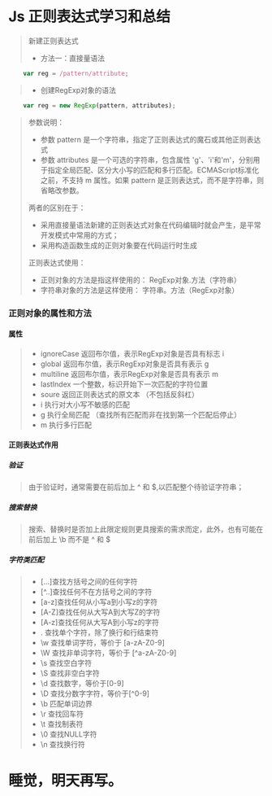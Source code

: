 Js 正则表达式学习和总结
====================

> 新建正则表达式
> 
> * 方法一：直接量语法

```js
	var reg = /pattern/attribute;
```

> * 创建RegExp对象的语法

```js
	var reg = new RegExp(pattern, attributes);
```

> 参数说明：
> * 参数 pattern 是一个字符串，指定了正则表达式的魔石或其他正则表达式
> * 参数 attributes 是一个可选的字符串，包含属性 'g'、'i'和'm'，分别用于指定全局匹配、区分大小写的匹配和多行匹配。ECMAScript标准化之前，不支持 m 属性。如果 pattern 是正则表达式，而不是字符串，则省略改参数。
> 
> 两者的区别在于：
> * 采用直接量语法新建的正则表达式对象在代码编辑时就会产生，是平常开发模式中常用的方式；
> * 采用构造函数生成的正则对象要在代码运行时生成
> 
> 正则表达式使用：
> * 正则对象的方法是指这样使用的： RegExp对象.方法（字符串）
> * 字符串对象的方法是这样使用： 字符串。方法（RegExp对象）

### 正则对象的属性和方法

#### 属性
> * ignoreCase 返回布尔值，表示RegExp对象是否具有标志 i
> * global 返回布尔值，表示RegExp对象是否具有表示 g
> * multiline 返回布尔值，表示RegExp对象是否具有表示 m
> * lastIndex 一个整数，标识开始下一次匹配的字符位置
> * soure 返回正则表达式的原文本 （不包括反斜杠）
> * i 执行对大小写不敏感的匹配
> * g 执行全局匹配 （查找所有匹配而非在找到第一个匹配后停止）
> * m 执行多行匹配

#### 正则表达式作用
##### 验证
> 由于验证时，通常需要在前后加上 ^ 和 $,以匹配整个待验证字符串；
##### 搜索替换
> 搜索、替换时是否加上此限定规则更具搜索的需求而定，此外，也有可能在前后加上 \b 而不是 ^ 和 $

##### 字符类匹配

> * [...]查找方括号之间的任何字符
> * [^..]查找任何不在方括号之间的字符
> * [a-z]查找任何从小写a到小写z的字符
> * [A-Z]查找任何从大写A到大写Z的字符
> * [A-z]查找任何从大写A到小写z的字符
> * . 查找单个字符，除了换行和行结束符
> * \w 查找单词字符，等价于 [a-zA-Z0-9]
> * \W 查找非单词字符，等价于 [^a-zA-Z0-9]
> * \s 查找空白字符
> * \S 查找非空白字符
> * \d 查找数字，等价于[0-9]
> * \D 查找分数字字符，等价于[^0-9]
> * \b 匹配单词边界
> * \r 查找回车符
> * \t 查找制表符
> * \0 查找NULL字符
> * \n 查找换行符

睡觉，明天再写。
=========
